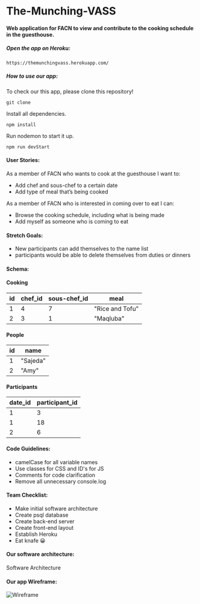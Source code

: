 # The-Munching-VASS 

#### Web application for FACN to view and contribute to the cooking schedule in the guesthouse.

##### Open the app on Heroku:

```
https://themunchingvass.herokuapp.com/
```

##### How to use our app:

To check our this app, please clone this repository!

```
git clone 
```

Install all dependencies.
```
npm install
```

Run nodemon to start it up.
```
npm run devStart
```

#### User Stories:
As a member of FACN who wants to cook at the guesthouse I want to:
* Add chef and sous-chef to a certain date
* Add type of meal that’s being cooked

As a member of FACN who is interested in coming over to eat I can:
* Browse the cooking schedule, including what is being made
* Add myself as someone who is coming to eat

#### Stretch Goals:
* New participants can add themselves to the name list
* participants would be able to delete themselves from duties or dinners

#### Schema:
#### Cooking

id  | chef_id | sous-chef_id | meal
----|---------|--------------|------------
1  	| 4       | 7			 |"Rice and Tofu"
2  	| 3       | 1   		 | "Maqluba"

#### People

id   | name
-----|--------
1  	 | "Sajeda"
2  	 | "Amy"

#### Participants

date_id   | participant_id
----------|----------------
1  	 	  | 3
1    	  | 18
2    	  | 6

#### Code Guidelines:
* camelCase for all variable names
* Use classes for CSS and ID's for JS
* Comments for code clarification
* Remove all unnecessary console.log

#### Team Checklist:
* Make initial software architecture
* Create psql database
* Create back-end server
* Create front-end layout
* Establish Heroku
* Eat knafe :grinning:

#### Our software architecture:
Software Architecture

#### Our app Wireframe:

![Wireframe](./public/assets/wireframe.png)
